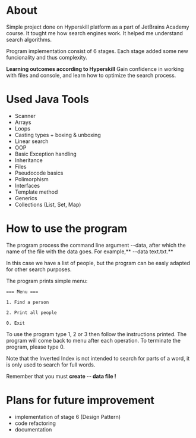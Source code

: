 
# About
Simple project  done on Hyperskill platform as a part of JetBrains Academy course. 
It tought me how search engines work. It helped me understand search algorithms.

Program implementation consist of 6 stages. Each stage added some new funcionality and thus complexity.

**Learning outcomes according to Hyperskill**
Gain confidence in working with files and console, and learn how to optimize the search process.

# Used Java Tools
- Scanner 
- Arrays
- Loops
- Casting types + boxing & unboxing
- Linear search
- OOP
- Basic Exception handling
- Inheritance
- Files
- Pseudocode basics
- Polimorphism
- Interfaces
- Template method
- Generics
- Collections (List, Set, Map)


# How to use the program
The program  process the command line argument --data, after which the name of the file with the data goes. For example,** --data text.txt.**

In this case we have a list of people, but the program can be easly adapted for other search purposes.

The program prints simple menu:

`=== Menu ===`

`1. Find a person`

`2. Print all people`

`0. Exit`

To use the program type 1, 2 or 3 then follow the instructions printed. The program will come back to menu after each operation. To terminate the program, please type 0.

Note that the Inverted Index is not intended to search for parts of a word, it is only used to search for full words.

Remember that you must **create -- data file !**

# Plans for future improvement
- implementation of stage 6 (Design Pattern)
- code refactoring
- documentation
